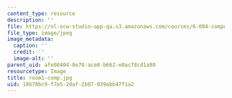 ```yaml
---
content_type: resource
description: ''
file: https://ol-ocw-studio-app-qa.s3.amazonaws.com/courses/6-004-computation-structures-spring-2017/18678bc9f7e520af2b07039abb47f1a2_room1-comp.jpg
file_type: image/jpeg
image_metadata:
  caption: ''
  credit: ''
  image-alt: ''
parent_uid: afe08404-8e78-ace8-b662-e0ac78cd1a98
resourcetype: Image
title: room1-comp.jpg
uid: 18678bc9-f7e5-20af-2b07-039abb47f1a2
---
```

